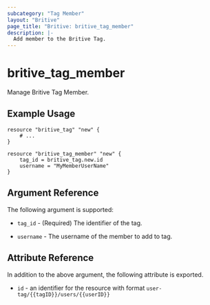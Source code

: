 ```yaml
---
subcategory: "Tag Member"
layout: "Britive"
page_title: "Britive: britive_tag_member"
description: |-
  Add member to the Britive Tag.
---
```


# britive\_tag\_member

Manage Britive Tag Member.

## Example Usage

```hcl
resource "britive_tag" "new" {
    # ...
}

resource "britive_tag_member" "new" {
    tag_id = britive_tag.new.id
    username = "MyMemberUserName"
}
```

## Argument Reference

The following argument is supported:

* `tag_id` - (Required) The identifier of the tag.

* `username` - The username of the member to add to tag.

## Attribute Reference

In addition to the above argument, the following attribute is exported.

* `id` - an identifier for the resource with format `user-tag/{{tagID}}/users/{{userID}}`
